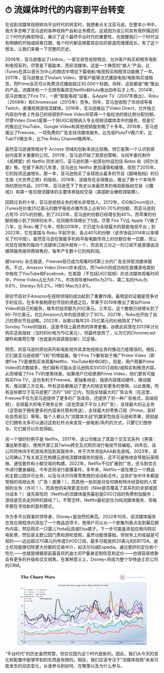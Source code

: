 # ⏱ 流媒体时代的内容到平台转变

在谈到流媒体视频转向平台时代的转变时，我想重点关注亚马逊。在整本小书中，我大多忽略了亚马逊的各种视频产品和业务模式。这是因为该公司具有我所描述的三个时代的典型特征，展示了这个最终平台时代的重要性，也提醒我们一个时代没有明确的开始或结束日期，每个时代都会随着其前任的衰退而慢慢成长。有了这个想法，让我们来看一下完整的历史。

2006年，亚马逊推出了Unbox，一家交易性视频商店，允许客户购买和租赁电影和电视系列，尽管是下载副本，而非流媒体。这是一个典型的“接入”产品，比iTunes在其以音乐为中心的商店中增加下载电影/电视购买和租赁功能晚了一年。2011年，亚马逊推出了Instant Video，使客户能够流式播放电视/电影购买或租赁，而Prime会员可以免费流式播放超过30,000个标题。同样，这些都是“晚”推出的产品，流媒体和一个无限观看库在Netflix和Hulu推出四年后才上市。2014年，亚马逊推出了Fire TV，一款“智能电视”设备，与Apple TV（2007年推出）、Roku（2008年）和Chromecast（2013年）竞争。同年，亚马逊收购了市场领导者Twitch，直播视频游戏流媒体。2016年，亚马逊推出了Video Direct，允许独立内容创作者上传自己的视频到Prime Video并获得一个版权池的按比例分配份额。尽管Video Direct是第一个将UGC视频纳入专业视频流媒体库中的服务，但是它的推出比YouTube、Google Video和其他视频服务晚了十多年。2019年，亚马逊推出了Freevee，一项免费的广告支持流媒体服务，比先驱PlutoTV晚六年，比TubiTV晚五年，比The Roku Channel晚两年。

虽然亚马逊通常相对于 Access 领域的创新来说比较晚，但它是第一个认识到原创内容至关重要的公司。2011年，亚马逊开始了其原创策略，与同年委托制作《纸牌屋》的 Netflix 同步进行。亚马逊的第一批原创作品包括 _Betas_ 和《阿尔法屋》等。在接下来的几年里，亚马逊比 Netflix 更加谨慎和缓慢，但到了2015年，它的投资迅速增长。那一年，亚马逊购买了全球观众最多的节目《巅峰拍档》的衍生版《大世界之旅》的版权。2016年，该服务在全球推出，推出了数十个本地市场的原创作品。2017年，亚马逊签下了有史以来最昂贵的电视剧版权交易（《魔戒》）和第一笔仅限流媒体的主要体育版权交易（美国职业橄榄球联赛）。

回顾过去的十年，亚马逊视频业务的增长非常惊人。2012年，IDG和Ovum估计，iTunes在价值25亿美元的数字电视点播市场上占有50-70%的份额，而亚马逊则占有15-20%的份额。到了2020年，亚马逊的份额已经增长到40%，而苹果的份额则缩小到了同样的水平，在同期市场增长了5倍。尽管 Fire TV比 Apple TV晚了八年，比 Roku 晚了七年，但到2018年，它已成为全球最大的智能电视平台；到2022年，它在美国与 Roku 平起平坐，各占40%的份额（该市场自2014年以来增长了约10倍）。虽然亚马逊在智能手机和平板电脑市场上的份额仅有一位数，但公司现在销售的每四个流媒体订阅中就有一个，而且有三分之一的订阅不是直接由流媒体服务提供商销售的，每年产生数十亿的纯利润。

据Variety 杂志报道，Freevee现已成为观看时间第三长的广告支持型流媒体服务。不过，Amazon Video Direct并未成功，而Twitch则成功地在直播游戏类别中挫败了YouTube和Facebook。在美国（不包括UGC视频）的总流媒体观看时间中，Prime Video占比为8.7%，市场领导者Netflix为21%，第二名的Hulu为9.6%，Disney+为5.2%，HBO Max为3.8%。

原创节目对于Amazon在视频领域的成功起到了重要作用。最明显的证据是竞争对手的反应。在多年抵制原创节目的诱惑之后，苹果于2019年推出了类似Prime Video的自己的服务，每年的投资额为20亿美元。三年后，这个数额已经增长到了60-70亿美元，仅比Amazon九年的投资额少了30%。2021年，Roku也开始了自己的原创节目战略。2022年，谷歌以每年20-25亿美元的价格购买了NFL Sunday Ticket的版权，这是市场上最昂贵的体育套餐。谷歌此前曾在2013年讨论购买这些版权（当时的价格为15亿美元），但最终放弃了，认为它的Chromecast硬件和推荐引擎（也就是内容获取创新）已足够。

然而，将亚马逊的原创系列和电影视作其其他视频业务的推动力是错误的。相反，它们是亚马逊视频“飞轮”的增益器。每个Fire TV都有助于推广Prime Video（即使Fire TV是被购买来观看Netflix、YouTube和HBO的）。但是，用户观看Prime Video的次数越多，他们越有可能从亚马逊购买SVOD订阅和/或购买和租赁内容，从而增强了Fire TV的使用场景。如果用户已经使用Prime Video，他们更有可能购买Fire TV，这也有利于Freevee。更抽象地说，独家内容推动硬件，推动服务，推动第三方交易，所有这些都推动了更大的锁定和更多的使用，以此类推。所有这些都位于亚马逊更广泛的“飞轮”之内，包括全球最大的广告业务（在这里，Freevee不仅为亚马逊提供了更多的广告库存，还提供了另一种广告格式，高端视频），全球最大的电子商务业务（这也受益于平台上的广告），全球最大的云业务（这受益于拥有更多的内容来托管和传送），全球最大的零售订阅（Prime，其好处显而易见）等等。每个人都认为“流媒体大战”的赢家包括亚马逊和苹果，原因是它们拥有太多可以通过这些杠杆点来变现一部电影/系列的方式，只要它们想参与，它们就可以负担得起。

另一个很好的例子是 Netflix。2017年，该公司推出了其首个交互式系列《黑镜：潘达斯奈基》，使用开源工具Twine跨交互式网页进行电视节目编程。四年后，该公司将休闲手机游戏添加到其服务中，并于次年添加AAA射击游戏。2023年，该公司确认了有关其正在构建云游戏流媒体服务的报告，这不可避免地会导致玩家网络、通信套件和小额交易的构建。2022年，Netflix不仅扩展到广告，还与耐克合作进行健身编程，今年还将进行直播事件。多年来，Netflix一直在建立一个商品和主题公园许可业务，以及与沃尔玛等零售商的活动和合作。这些扩张中许多都是常规的视频业务（广告！直播！），而其他一些则是对任何拥有特许经营权的人常规的业务（许可！），而其他则采用更混合的（Nike是否覆盖了其系列的全部或部分成本？）或先驱性的（Netflix的流媒体服务最初是DVD订阅的免费附加服务；游戏是否会走同样的路线？）。不管怎样，Netflix最初定位为纯流媒体服务，但每年都在寻找新的盈利模式。

作为多平台叙事的领导者，Disney+是自然的典范。2022年10月，该流媒体服务在其应用程序内添加了一个商品选项卡，使用户可以从一个剧集列表点击到幕后额外内容，然后购买一只婴儿Yoda玩具或Elsa裙子。下一步可能是添加应用内购买电影票，然后是主题公园门票和游轮度假。虽然功能很基础，但财务上的收益是可观的——远远超过70美元的年度SVOD订阅，最多可能提供20美元的EBITDA。迪士尼将能够切除更大份额的交易中介，如沃尔玛或Expedia。通过更好的定位和个性化——也就是根据家庭最喜欢的迪士尼IP量身定制信息和定价——也很容易想象会有更多的升级和交叉销售。在某种意义上，Disney+将成为整个华特迪士尼公司的CRM。

<figure><img src="../.gitbook/assets/image (2).png" alt=""><figcaption></figcaption></figure>

“平台时代”的历史虽然短暂，但仅仅因为这个时代是新的。因此，我们从今天的变化和配置中能够学到的东西是有限的。相反，我们应该专注于“流媒体视频”未来可能发生的动态变化，从谁参与到如何、在哪里以及为什么参与。
